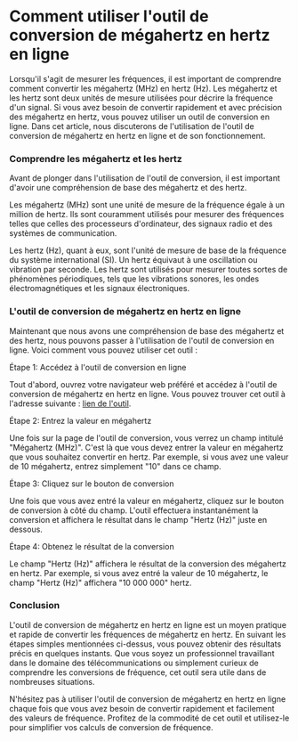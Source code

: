 Comment utiliser l'outil de conversion de mégahertz en hertz en ligne
=====================================================================

Lorsqu'il s'agit de mesurer les fréquences, il est important de comprendre comment convertir les mégahertz (MHz) en hertz (Hz). Les mégahertz et les hertz sont deux unités de mesure utilisées pour décrire la fréquence d'un signal. Si vous avez besoin de convertir rapidement et avec précision des mégahertz en hertz, vous pouvez utiliser un outil de conversion en ligne. Dans cet article, nous discuterons de l'utilisation de l'outil de conversion de mégahertz en hertz en ligne et de son fonctionnement.

### Comprendre les mégahertz et les hertz

Avant de plonger dans l'utilisation de l'outil de conversion, il est important d'avoir une compréhension de base des mégahertz et des hertz.

Les mégahertz (MHz) sont une unité de mesure de la fréquence égale à un million de hertz. Ils sont couramment utilisés pour mesurer des fréquences telles que celles des processeurs d'ordinateur, des signaux radio et des systèmes de communication.

Les hertz (Hz), quant à eux, sont l'unité de mesure de base de la fréquence du système international (SI). Un hertz équivaut à une oscillation ou vibration par seconde. Les hertz sont utilisés pour mesurer toutes sortes de phénomènes périodiques, tels que les vibrations sonores, les ondes électromagnétiques et les signaux électroniques.

### L'outil de conversion de mégahertz en hertz en ligne

Maintenant que nous avons une compréhension de base des mégahertz et des hertz, nous pouvons passer à l'utilisation de l'outil de conversion en ligne. Voici comment vous pouvez utiliser cet outil :

Étape 1: Accédez à l'outil de conversion en ligne

Tout d'abord, ouvrez votre navigateur web préféré et accédez à l'outil de conversion de mégahertz en hertz en ligne. Vous pouvez trouver cet outil à l'adresse suivante : [lien de l'outil](https://www.onlinecalculatorsfree.com/fr/convert/megahertz-to-hertz.html).

Étape 2: Entrez la valeur en mégahertz

Une fois sur la page de l'outil de conversion, vous verrez un champ intitulé "Mégahertz (MHz)". C'est là que vous devez entrer la valeur en mégahertz que vous souhaitez convertir en hertz. Par exemple, si vous avez une valeur de 10 mégahertz, entrez simplement "10" dans ce champ.

Étape 3: Cliquez sur le bouton de conversion

Une fois que vous avez entré la valeur en mégahertz, cliquez sur le bouton de conversion à côté du champ. L'outil effectuera instantanément la conversion et affichera le résultat dans le champ "Hertz (Hz)" juste en dessous.

Étape 4: Obtenez le résultat de la conversion

Le champ "Hertz (Hz)" affichera le résultat de la conversion des mégahertz en hertz. Par exemple, si vous avez entré la valeur de 10 mégahertz, le champ "Hertz (Hz)" affichera "10 000 000" hertz.

### Conclusion

L'outil de conversion de mégahertz en hertz en ligne est un moyen pratique et rapide de convertir les fréquences de mégahertz en hertz. En suivant les étapes simples mentionnées ci-dessus, vous pouvez obtenir des résultats précis en quelques instants. Que vous soyez un professionnel travaillant dans le domaine des télécommunications ou simplement curieux de comprendre les conversions de fréquence, cet outil sera utile dans de nombreuses situations.

N'hésitez pas à utiliser l'outil de conversion de mégahertz en hertz en ligne chaque fois que vous avez besoin de convertir rapidement et facilement des valeurs de fréquence. Profitez de la commodité de cet outil et utilisez-le pour simplifier vos calculs de conversion de fréquence.